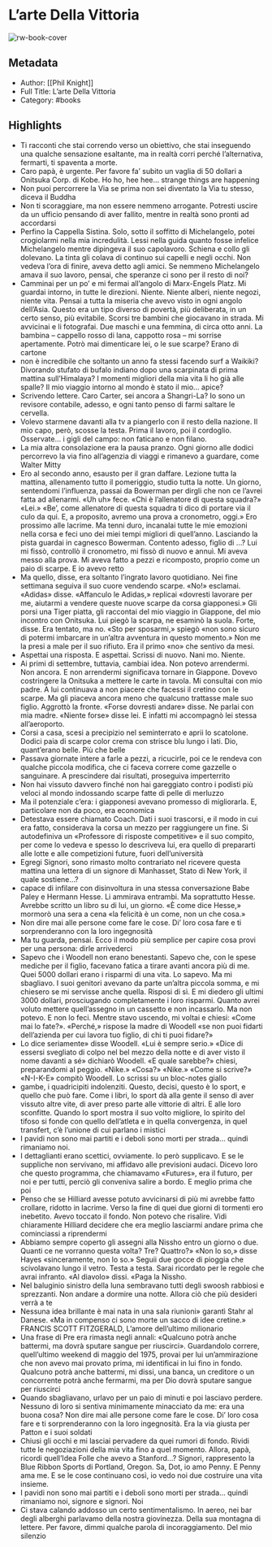 # L’arte Della Vittoria

![rw-book-cover](https://readwise-assets.s3.amazonaws.com/static/images/default-book-icon-8.18caceaece2b.png)

## Metadata
- Author: [[Phil Knight]]
- Full Title: L’arte Della Vittoria
- Category: #books

## Highlights
- Ti racconti che stai correndo verso un obiettivo, che stai inseguendo una qualche sensazione esaltante, ma in realtà corri perché l’alternativa, fermarti, ti spaventa a morte.
- Caro papà, è urgente. Per favore fa’ subito un vaglia di 50 dollari a Onitsuka Corp. di Kobe.
  Ho ho, hee hee… strange things are happening
- Non puoi percorrere la Via se prima non sei diventato la Via tu stesso, diceva il Buddha
- Non ti scoraggiare, ma non essere nemmeno arrogante. Potresti uscire da un ufficio pensando di aver fallito, mentre in realtà sono pronti ad accordarsi
- Perfino la Cappella Sistina. Solo, sotto il soffitto di Michelangelo, potei crogiolarmi nella mia incredulità. Lessi nella guida quanto fosse infelice Michelangelo mentre dipingeva il suo capolavoro. Schiena e collo gli dolevano. La tinta gli colava di continuo sui capelli e negli occhi. Non vedeva l’ora di finire, aveva detto agli amici. Se nemmeno Michelangelo amava il suo lavoro, pensai, che speranze ci sono per il resto di noi?
- Camminai per un po’ e mi fermai all’angolo di Marx-Engels Platz. Mi guardai intorno, in tutte le direzioni. Niente. Niente alberi, niente negozi, niente vita. Pensai a tutta la miseria che avevo visto in ogni angolo dell’Asia. Questo era un tipo diverso di povertà, più deliberata, in un certo senso, più evitabile. Scorsi tre bambini che giocavano in strada. Mi avvicinai e li fotografai. Due maschi e una femmina, di circa otto anni. La bambina – cappello rosso di lana, cappotto rosa – mi sorrise apertamente. Potrò mai dimenticare lei, o le sue scarpe? Erano di cartone
- non è incredibile che soltanto un anno fa stessi facendo surf a Waikiki? Divorando stufato di bufalo indiano dopo una scarpinata di prima mattina sull’Himalaya?
  I momenti migliori della mia vita li ho già alle spalle?
  Il mio viaggio intorno al mondo è stato il mio… apice?
- Scrivendo lettere.
  Caro Carter, sei ancora a Shangri-La? Io sono un revisore contabile, adesso, e ogni tanto penso di farmi saltare le cervella.
- Volevo starmene davanti alla tv a piangerlo con il resto della nazione. Il mio capo, però, scosse la testa. Prima il lavoro, poi il cordoglio. Osservate… i gigli del campo: non faticano e non filano.
- La mia altra consolazione era la pausa pranzo. Ogni giorno alle dodici percorrevo la via fino all’agenzia di viaggi e rimanevo a guardare, come Walter Mitty
- Ero al secondo anno, esausto per il gran daffare. Lezione tutta la mattina, allenamento tutto il pomeriggio, studio tutta la notte. Un giorno, sentendomi l’influenza, passai da Bowerman per dirgli che non ce l’avrei fatta ad allenarmi. «Uh uh» fece. «Chi è l’allenatore di questa squadra?»
  «Lei.»
  «Be’, come allenatore di questa squadra ti dico di portare via il culo da qui. E, a proposito, avremo una prova a cronometro, oggi.»
  Ero prossimo alle lacrime. Ma tenni duro, incanalai tutte le mie emozioni nella corsa e feci uno dei miei tempi migliori di quell’anno. Lasciando la pista guardai in cagnesco Bowerman. Contento adesso, figlio di …? Lui mi fissò, controllò il cronometro, mi fissò di nuovo e annuì. Mi aveva messo alla prova. Mi aveva fatto a pezzi e ricomposto, proprio come un paio di scarpe. E io avevo retto
- Ma quello, disse, era soltanto l’ingrato lavoro quotidiano. Nei fine settimana seguiva il suo cuore vendendo scarpe. «No!» esclamai. «Adidas» disse. «Affanculo le Adidas,» replicai «dovresti lavorare per me, aiutarmi a vendere queste nuove scarpe da corsa giapponesi.»
  Gli porsi una Tiger piatta, gli raccontai del mio viaggio in Giappone, del mio incontro con Onitsuka. Lui piegò la scarpa, ne esaminò la suola. Forte, disse. Era tentato, ma no. «Sto per sposarmi,» spiegò «non sono sicuro di potermi imbarcare in un’altra avventura in questo momento.»
  Non me la presi a male per il suo rifiuto. Era il primo «no» che sentivo da mesi.
- Aspettai una risposta.
  E aspettai.
  Scrissi di nuovo.
  Nani mo.
  Niente.
- Ai primi di settembre, tuttavia, cambiai idea. Non potevo arrendermi. Non ancora. E non arrendermi significava tornare in Giappone. Dovevo costringere la Onitsuka a mettere le carte in tavola.
  Mi consultai con mio padre. A lui continuava a non piacere che facessi il cretino con le scarpe. Ma gli piaceva ancora meno che qualcuno trattasse male suo figlio. Aggrottò la fronte. «Forse dovresti andare» disse.
  Ne parlai con mia madre. «Niente forse» disse lei.
  E infatti mi accompagnò lei stessa all’aeroporto.
- Corsi a casa, scesi a precipizio nel seminterrato e aprii lo scatolone. Dodici paia di scarpe color crema con strisce blu lungo i lati. Dio, quant’erano belle. Più che belle
- Passava giornate intere a farle a pezzi, a ricucirle, poi ce le rendeva con qualche piccola modifica, che ci faceva correre come gazzelle o sanguinare. A prescindere dai risultati, proseguiva imperterrito
- Non hai vissuto davvero finché non hai gareggiato contro i podisti più veloci al mondo indossando scarpe fatte di pelle di merluzzo
- Ma il potenziale c’era: i giapponesi avevano promesso di migliorarla. E, particolare non da poco, era economica
- Detestava essere chiamato Coach. Dati i suoi trascorsi, e il modo in cui era fatto, considerava la corsa un mezzo per raggiungere un fine. Si autodefiniva un «Professore di risposte competitive» e il suo compito, per come lo vedeva e spesso lo descriveva lui, era quello di prepararti alle lotte e alle competizioni future, fuori dell’università
- Egregi Signori, sono rimasto molto contrariato nel ricevere questa mattina una lettera di un signore di Manhasset, Stato di New York, il quale sostiene…?
- capace di infilare con disinvoltura in una stessa conversazione Babe Paley e Hermann Hesse. Li ammirava entrambi. Ma soprattutto Hesse. Avrebbe scritto un libro su di lui, un giorno. «È come dice Hesse,» mormorò una sera a cena «la felicità è un come, non un che cosa.»
- Non dire mai alle persone come fare le cose. Di’ loro cosa fare e ti sorprenderanno con la loro ingegnosità
- Ma tu guarda, pensai. Ecco il modo più semplice per capire cosa provi per una persona: dirle arrivederci
- Sapevo che i Woodell non erano benestanti. Sapevo che, con le spese mediche per il figlio, facevano fatica a tirare avanti ancora più di me. Quei 5000 dollari erano i risparmi di una vita. Lo sapevo.
  Ma mi sbagliavo. I suoi genitori avevano da parte un’altra piccola somma, e mi chiesero se mi servisse anche quella. Risposi di sì. E mi diedero gli ultimi 3000 dollari, prosciugando completamente i loro risparmi.
  Quanto avrei voluto mettere quell’assegno in un cassetto e non incassarlo. Ma non potevo. E non lo feci.
  Mentre stavo uscendo, mi voltai e chiesi: «Come mai lo fate?».
  «Perché,» rispose la madre di Woodell «se non puoi fidarti dell’azienda per cui lavora tuo figlio, di chi ti puoi fidare?»
- Lo dice seriamente» disse Woodell.
  «Lui è sempre serio.»
  «Dice di essersi svegliato di colpo nel bel mezzo della notte e di aver visto il nome davanti a sé» dichiarò Woodell.
  «E quale sarebbe?» chiesi, preparandomi al peggio.
  «Nike.»
  «Cosa?»
  «Nike.»
  «Come si scrive?»
  «N-I-K-E» compitò Woodell.
  Lo scrissi su un bloc-notes giallo
- gambe, i quadricipiti indolenziti. Questo, decisi, questo è lo sport, e quello che può fare. Come i libri, lo sport dà alla gente il senso di aver vissuto altre vite, di aver preso parte alle vittorie di altri. E alle loro sconfitte. Quando lo sport mostra il suo volto migliore, lo spirito del tifoso si fonde con quello dell’atleta e in quella convergenza, in quel transfert, c’è l’unione di cui parlano i mistici
- I pavidi non sono mai partiti e i deboli sono morti per strada… quindi rimaniamo noi.
- I dettaglianti erano scettici, ovviamente. Io però supplicavo. E se le suppliche non servivano, mi affidavo alle previsioni audaci. Dicevo loro che questo programma, che chiamavamo «Futures», era il futuro, per noi e per tutti, perciò gli conveniva salire a bordo. E meglio prima che poi
- Penso che se Hilliard avesse potuto avvicinarsi di più mi avrebbe fatto crollare, ridotto in lacrime.
  Verso la fine di quei due giorni di tormenti ero inebetito. Avevo toccato il fondo. Non potevo che risalire. Vidi chiaramente Hilliard decidere che era meglio lasciarmi andare prima che cominciassi a riprendermi
- Abbiamo sempre coperto gli assegni alla Nissho entro un giorno o due. Quanti ce ne vorranno questa volta? Tre? Quattro?»
  «Non lo so,» disse Hayes «sinceramente, non lo so.»
  Seguii due gocce di pioggia che scivolavano lungo il vetro. Testa a testa. Sarai ricordato per le regole che avrai infranto. «Al diavolo» dissi. «Paga la Nissho.
- Nel baluginio sinistro della luna sembravano tutti degli swoosh rabbiosi e sprezzanti.
  Non andare a dormire una notte. Allora ciò che più desideri verrà a te
- Nessuna idea brillante è mai nata in una sala riunioni» garantì Stahr al Danese. «Ma in compenso ci sono morte un sacco di idee cretine.»
  FRANCIS SCOTT FITZGERALD, L’amore dell’ultimo milionario
- Una frase di Pre era rimasta negli annali: «Qualcuno potrà anche battermi, ma dovrà sputare sangue per riuscirci». Guardandolo correre, quell’ultimo weekend di maggio del 1975, provai per lui un’ammirazione che non avevo mai provato prima, mi identificai in lui fino in fondo. Qualcuno potrà anche battermi, mi dissi, una banca, un creditore o un concorrente potrà anche fermarmi, ma per Dio dovrà sputare sangue per riuscirci
- Quando sbagliavano, urlavo per un paio di minuti e poi lasciavo perdere. Nessuno di loro si sentiva minimamente minacciato da me: era una buona cosa? Non dire mai alle persone come fare le cose. Di’ loro cosa fare e ti sorprenderanno con la loro ingegnosità. Era la via giusta per Patton e i suoi soldati
- Chiusi gli occhi e mi lasciai pervadere da quei rumori di fondo. Rividi tutte le negoziazioni della mia vita fino a quel momento.
  Allora, papà, ricordi quell’Idea Folle che avevo a Stanford…?
  Signori, rappresento la Blue Ribbon Sports di Portland, Oregon.
  Sa, Dot, io amo Penny. E Penny ama me. E se le cose continuano così, io vedo noi due costruire una vita insieme.
- I pavidi non sono mai partiti e i deboli sono morti per strada… quindi rimaniamo noi, signore e signori. Noi
- Ci stava calando addosso un certo sentimentalismo. In aereo, nei bar degli alberghi parlavamo della nostra giovinezza. Della sua montagna di lettere. Per favore, dimmi qualche parola di incoraggiamento. Del mio silenzio
